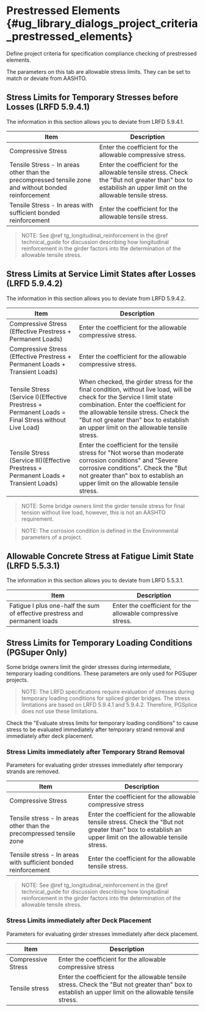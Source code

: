 Prestressed Elements {#ug_library_dialogs_project_criteria_prestressed_elements}
==============================================
Define project criteria for specification compliance checking of prestressed elements.

The parameters on this tab are allowable stress limits. They can be set to match or deviate from AASHTO.

Stress Limits for Temporary Stresses before Losses (LRFD 5.9.4.1)
-----------------------------------------------------------------
The information in this section allows you to deviate from LRFD 5.9.4.1.

Item | Description
-----|--------------
Compressive Stress | Enter the coefficient for the allowable compressive stress.
Tensile Stress - In areas other than the precompressed tensile zone and without bonded reinforcement | Enter the coefficient for the allowable tensile stress. Check the "But not greater than" box to estabilish an upper limit on the allowable tensile stress.
Tensile Stress - In areas with sufficient bonded reinforcement | Enter the coefficient for the allowable tensile stress.

> NOTE: See @ref tg_longitudinal_reinforcement in the @ref technical_guide for discussion describing how longitudinal reinforcement in the girder factors into the determination of the allowable tensile stress.

Stress Limits at Service Limit States after Losses (LRFD 5.9.4.2)
-----------------------------------------------------------------
The information in this section allows you to deviate from LRFD 5.9.4.2.

Item | Description
-----|--------------
Compressive Stress (Effective Prestress + Permanent Loads) | Enter the coefficient for the allowable compressive stress.
Compressive Stress (Effective Prestress + Permanent Loads + Transient Loads) | Enter the coefficient for the allowable compressive stress.
Tensile Stress (Service I)(Effective Prestress + Permanent Loads = Final Stress without Live Load) | When checked, the girder stress for the final condition, without live load, will be check for the Service I limit state combination. Enter the coefficient for the allowable tensile stress. Check the "But not greater than" box to establish an upper limit on the allowable tensile stress.
Tensile Stress (Service III)(Effective Prestress + Permanent Loads + Transient Loads) | Enter the coefficient for the tensile stress for "Not worse than moderate corrosion conditions" and "Severe corrosive conditions". Check the "But not greater than" box to establish an upper limit on the allowable tensile stress.

> NOTE: Some bridge owners limit the girder tensile stress for final tension without live load, however, this is not an AASHTO requirement.

> NOTE: The corrosion condition is defined in the Environmental parameters of a project.

Allowable Concrete Stress at Fatigue Limit State (LRFD 5.5.3.1)
---------------------------------------------------------------
The information in this section allows you to deviate from LRFD 5.5.3.1.

Item | Description
-----|--------------
Fatigue I plus one-half the sum of effective prestress and permanent loads | Enter the coefficient for the allowable compressive stress.

Stress Limits for Temporary Loading Conditions (PGSuper Only)
-------------------------------------------------------------
Some bridge owners limit the girder stresses during intermediate, temporary loading conditions. These parameters are only used for PGSuper projects. 

> NOTE: The LRFD specifications require evaluation of stresses during temporary loading conditions for spliced girder bridges. The stress limitations are based on LRFD 5.9.4.1 and 5.9.4.2. Therefore, PGSplice does not use these limitations.

Check the "Evaluate stress limits for temporary loading conditions" to cause stress to be evaluated immediately after temporary strand removal and immediately after deck placement.

### Stress Limits immediately after Temporary Strand Removal ###
Parameters for evaluating girder stresses immediately after temporary strands are removed.

Item | Description
-----|----------------
Compressive Stress | Enter the coefficient for the allowable compressive stress
Tensile stress - In areas other than the precompressed tensile zone | Enter the coefficient for the allowable tensile stress. Check the "But not greater than" box to establish an upper limit on the allowable tensile stress.
Tensile stress - In areas with sufficient bonded reinforcement | Enter the coefficient for the allowable tensile stress.


> NOTE: See @ref tg_longitudinal_reinforcement in the @ref technical_guide for discussion describing how longitudinal reinforcement in the girder factors into the determination of the allowable tensile stress.


### Stress Limits immediately after Deck Placement ###
Parameters for evaluating girder stresses immediately after deck placement.

Item | Description
-----|----------------
Compressive Stress | Enter the coefficient for the allowable compressive stress
Tensile stress | Enter the coefficient for the allowable tensile stress. Check the "But not greater than" box to establish an upper limit on the allowable tensile stress.
